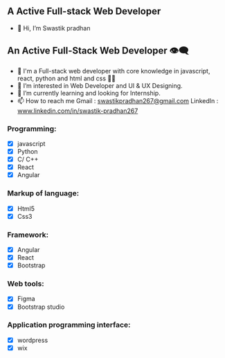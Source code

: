 ## A Active Full-stack Web Developer 
- 👋 Hi, I’m Swastik pradhan
## An Active Full-Stack Web Developer :eye_speech_bubble:
- 👋 I'm a Full-stack web developer with core knowledge in javascript, react, python and html and css  :technologist:
- 👀 I’m interested in Web Developer and UI & UX Designing.
- 🌱 I’m currently learning and looking for Internship.
- 📫 How to reach me  Gmail : swastikpradhan267@gmail.com
                   LinkedIn : www.linkedin.com/in/swastik-pradhan267
### Programming:
- [x] javascript
- [x] Python
- [x] C/ C++
- [x] React
- [x] Angular
### Markup of language:
- [x] Html5
- [x] Css3
 ### Framework:
- [x] Angular
- [x] React
- [x] Bootstrap
 ### Web tools:
- [x] Figma
- [x] Bootstrap studio
### Application programming interface:
- [x] wordpress
- [x] wix
